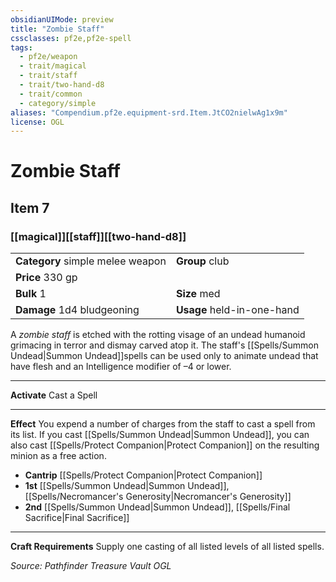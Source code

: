 ```yaml
---
obsidianUIMode: preview
title: "Zombie Staff"
cssclasses: pf2e,pf2e-spell
tags:
  - pf2e/weapon
  - trait/magical
  - trait/staff
  - trait/two-hand-d8
  - trait/common
  - category/simple
aliases: "Compendium.pf2e.equipment-srd.Item.JtCO2nielwAg1x9m"
license: OGL
---
```

# Zombie Staff
## Item 7
### [[magical]][[staff]][[two-hand-d8]]

|  |  |
| -- | -- |
| **Category** simple melee weapon | **Group** club |
| **Price** 330 gp |  |
| **Bulk** 1 | **Size** med |
| **Damage** 1d4 bludgeoning  | **Usage** held-in-one-hand |



A _zombie staff_ is etched with the rotting visage of an undead humanoid grimacing in terror and dismay carved atop it. The staff's [[Spells/Summon Undead|Summon Undead]]spells can be used only to animate undead that have flesh and an Intelligence modifier of –4 or lower.

* * *

**Activate** Cast a Spell

* * *

**Effect** You expend a number of charges from the staff to cast a spell from its list. If you cast [[Spells/Summon Undead|Summon Undead]], you can also cast [[Spells/Protect Companion|Protect Companion]] on the resulting minion as a free action.

*   **Cantrip** [[Spells/Protect Companion|Protect Companion]]
*   **1st** [[Spells/Summon Undead|Summon Undead]], [[Spells/Necromancer's Generosity|Necromancer's Generosity]]
*   **2nd** [[Spells/Summon Undead|Summon Undead]], [[Spells/Final Sacrifice|Final Sacrifice]]

* * *

**Craft Requirements** Supply one casting of all listed levels of all listed spells.

*Source: Pathfinder Treasure Vault*
*OGL*